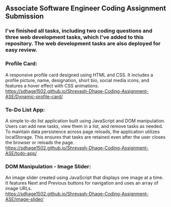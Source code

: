 
## Associate Software Engineer Coding Assignment Submission 

### I've finished all tasks, including two coding questions and three web development tasks, which I've added to this repository. The web development tasks are also deployed for easy review.

### Profile Card:
A responsive profile card designed using HTML and CSS. It includes a profile picture, name, designation, short bio, social media icons, and features a hover effect with CSS animations.  
https://sdhage1502.github.io/Shreyash-Dhage-Coding-Assignment-ASE/Dynamic-profile-card/

### To-Do List App:
A simple to-do list application built using JavaScript and DOM manipulation. Users can add new tasks, view them in a list, and remove tasks as needed. To maintain data persistence across page reloads, the application utilizes localStorage. This ensures that tasks are retained even after the user closes the browser or reloads the page.  
https://sdhage1502.github.io/Shreyash-Dhage-Coding-Assignment-ASE/todo-app/

### DOM Manipulation - Image Slider:
An image slider created using JavaScript that displays one image at a time. It features Next and Previous buttons for navigation and uses an array of image URLs.  
https://sdhage1502.github.io/Shreyash-Dhage-Coding-Assignment-ASE/image-slider/

